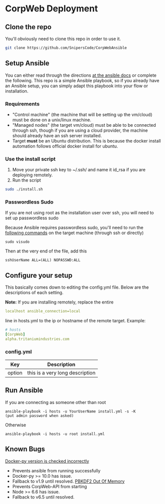 # CorpWeb Deployment

## Clone the repo

You'll obviously need to clone this repo in order to use it.
```bash
git clone https://github.com/SnipersCode/CorpWebAnsible
```

## Setup Ansible

You can either read through the directions [at the ansible docs](http://docs.ansible.com/ansible/intro_installation.html) or complete the following.
This repo is a simple Ansible playbook, so if you already have an Ansible setup, you can simply adapt this playbook into your flow or installation.

### Requirements
* "Control machine" (the machine that will be setting up the vm/cloud) must be done on a unix/linux machine.
* "Managed nodes" (the target vm/cloud) must be able to be connected through ssh, though if you are using a cloud provider, the machine should already have an ssh server installed.
* Target **must** be an Ubuntu distribution. This is because the docker install automation follows official docker install for ubuntu.


### Use the install script
1. Move your private ssh key to ~/.ssh/ and name it id_rsa if you are deploying remotely.
2. Run the script 

```bash
sudo ./install.sh
```

### Passwordless Sudo

If you are not using root as the installation user over ssh, you will need to set up passwordless sudo

Because Ansible requires passwordless sudo, you'll need to run the [following commands](http://stackoverflow.com/questions/21870083/specify-sudo-password-for-ansible) on the target machine (through ssh or directly)
```
sudo visudo
```
Then at the very end of the file, add this
```
sshUserName ALL=(ALL) NOPASSWD:ALL
```

## Configure your setup

This basically comes down to editing the config.yml file. Below are the descriptions of each setting.

**Note:** If you are installing remotely, replace the entire
```yml
localhost ansible_connection=local
```
line in hosts.yml to the ip or hostname of the remote target. Example:
```yml
# hosts
[CorpWeb]
alpha.tritaniumindustries.com
```

### config.yml
| Key | Description |
| --- | --- |
| option | this is a very long description |


## Run Ansible

If you are connecting as someone other than root
```
ansible-playbook -i hosts -u YourUserName install.yml -s -K
(put admin password when asked)
```
Otherwise
```
ansible-playbook -i hosts -u root install.yml
```


## Known Bugs
[Docker-py version is checked incorrectly](https://github.com/ansible/ansible/issues/17495)
* Prevents ansible from running successfully
* Docker-py >= 10.0 has issue.
* Fallback to v1.9 until resolved.
[PBKDF2 Out Of Memory](https://github.com/nodejs/node/issues/8571)
* Prevents CorpWeb-API from starting
* Node >= 6.6 has issue.
* Fallback to v6.5 until resolved.
